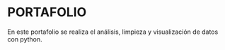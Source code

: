 # PORTAFOLIO
En este portafolio se realiza el análisis, limpieza y visualización de datos con python.
